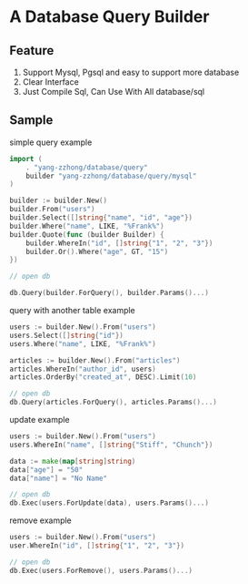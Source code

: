 # A Database Query Builder

## Feature

1. Support Mysql, Pgsql and easy to support more database
2. Clear Interface 
3. Just Compile Sql, Can Use With All database/sql

## Sample

simple query example

```go
import (
    . "yang-zzhong/database/query"
    builder "yang-zzhong/database/query/mysql"
)

builder := builder.New()
builder.From("users")
builder.Select([]string{"name", "id", "age"})
builder.Where("name", LIKE, "%Frank%")
builder.Quote(func (builder Builder) {
    builder.WhereIn("id", []string{"1", "2", "3"})
    builder.Or().Where("age", GT, "15")
})

// open db

db.Query(builder.ForQuery(), builder.Params()...)

```
query with another table example
```go
users := builder.New().From("users")
users.Select([]string{"id"})
users.Where("name", LIKE, "%Frank%")

articles := builder.New().From("articles")
articles.WhereIn("author_id", users)
articles.OrderBy("created_at", DESC).Limit(10)

// open db
db.Query(articles.ForQuery(), articles.Params()...)

```

update example
```go
users := builder.New().From("users")
users.WhereIn("name", []string{"Stiff", "Chunch"})

data := make(map[string]string)
data["age"] = "50"
data["name"] = "No Name"

// open db
db.Exec(users.ForUpdate(data), users.Params()...)

```

remove example

```go
users := builder.New().From("users")
user.WhereIn("id", []string{"1", "2", "3"})

// open db
db.Exec(users.ForRemove(), users.Params()...)

```
